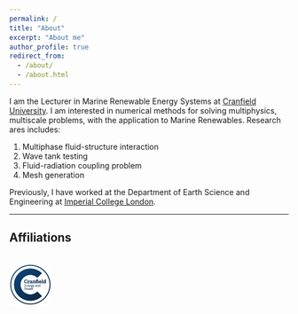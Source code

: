 ```yaml
---
permalink: /
title: "About"
excerpt: "About me"
author_profile: true
redirect_from: 
  - /about/
  - /about.html
---
```

I am the Lecturer in Marine Renewable Energy Systems at [Cranfield University](https://www.cranfield.ac.uk). I am interested in numerical methods for solving multiphysics, multiscale problems, with the application to Marine Renewables. Research ares includes:

 1. Multiphase fluid-structure interaction
 2. Wave tank testing
 3. Fluid-radiation coupling problem
 4. Mesh generation


Previously, I have worked at the Department of Earth Science and Engineering  at [Imperial College London](https://www.imperial.ac.uk).

---------------------------------------------------
## Affiliations
<br/><img width="15%" src='/images/cranfield_logo.jpeg'>
